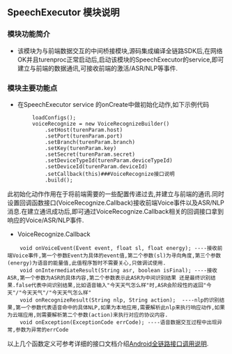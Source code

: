 ## SpeechExecutor 模块说明
### 模块功能简介
 - 该模块为与前端数据交互的中间桥接模块,源码集成编译全链路SDK后,在网络OK并且turenproc正常启动后,启动该模块的SpeechExecutor的service,即可建立与前端的数据通讯,可接收前端的激活/ASR/NLP等事件.

### 模块主要功能点
- 在SpeechExecutor service 的onCreate中做初始化动作,如下示例代码
```
        loadConfigs();
		voiceRecognize = new VoiceRecognizeBuilder()
			.setHost(turenParam.host)
			.setPort(turenParam.port)
			.setBranch(turenParam.branch)
			.setKey(turenParam.key)
			.setSecret(turenParam.secret)
			.setDeviceTypeId(turenParam.deviceTypeId)
			.setDeviceId(turenParam.deviceId)
			.setCallback(this)###VoiceRecognize接口说明
			.build();
```
此初始化动作作用在于将前端需要的一些配置传递过去,并建立与前端的通讯.同时设置回调函数接口(VoiceRecognize.Callback)接收前端Voice事件以及ASR/NLP消息.在建立通讯成功后,即可通过VoiceRecognize.Callback相关的回调接口拿到响应的Voice/ASR/NLP事件.

- VoiceRecognize.Callback 
```
    void onVoiceEvent(Event event, float sl, float energy); ----接收前端Voice事件,第一个参数Event为具体的event值,第二个参数(sl)为寻向角度,第三个参数(energy)为语音的能量值,此值程序暂时不需要关心,只做调试使用.
    void onIntermediateResult(String asr, boolean isFinal); ----接收ASR,第一个参数为ASR的具体内容,第二个参数表示此ASR为中间识别结果 还是最终识别结果.false代表中间识别结果,比如语音输入"今天天气怎么样"时,ASR会阶段性的返回"今天"/"今天天气"/"今天天气怎么样"
    void onRecognizeResult(String nlp, String action);  ----nlp的识别结果,第一个参数代表语音命中的具体NLP,如果为本地应用,需要解析此nlp来执行响应动作,如果为云端应用,则需要解析第二个参数(action)来执行对应的协议内容.
    void onException(ExceptionCode errCode); ----语音数据交互过程中出现异常,参数为异常的errCode
```
以上几个函数定义可参考详细的接口文档介绍[Android全链路接口调用说明](api_voicerecognize.md).